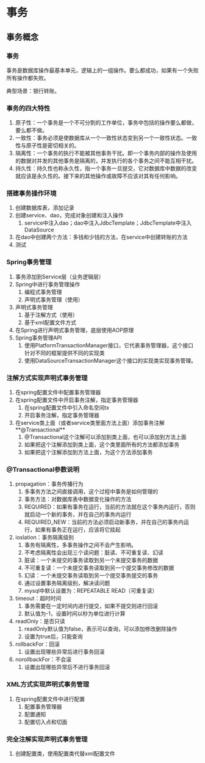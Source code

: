 # 事务

## 事务概念

### 事务

事务是数据库操作最基本单元，逻辑上的一组操作。要么都成功，如果有一个失败所有操作都失败。

典型场景：银行转账。



### 事务的四大特性

1. 原子性：一个事务是一个不可分割的工作单位，事务中包括的操作要么都做，要么都不做。
2. 一致性：事务必须是使数据库从一个一致性状态变到另一个一致性状态。一致性与原子性是密切相关的。
3. 隔离性：一个事务的执行不能被其他事务干扰。即一个事务内部的操作及使用的数据对并发的其他事务是隔离的，并发执行的各个事务之间不能互相干扰。
4. 持久性：持久性也称永久性，指一个事务一旦提交，它对数据库中数据的改变就应该是永久性的。接下来的其他操作或故障不应该对其有任何影响。



### 搭建事务操作环境

1. 创建数据库表，添加记录
2. 创建service、dao，完成对象创建和注入操作
   1. service中注入dao；dao中注入JdbcTemplate；JdbcTemplate中注入DataSource
3. 在dao中创建两个方法：多钱和少钱的方法，在service中创建转账的方法
4. 测试



### Spring事务管理

1. 事务添加到Service层（业务逻辑层）
2. Spring中进行事务管理操作
   1. 编程式事务管理
   2. 声明式事务管理（使用）
3. 声明式事务管理
   1. 基于注解方式（使用）
   2. 基于xml配置文件方式
4. 在Spring进行声明式事务管理，底层使用AOP原理
5. Spring事务管理API
   1. 使用PlatformTransactionManager接口，它代表事务管理器，这个接口针对不同的框架提供不同的实现类
   2. 使用DataSourceTransactionManager这个接口的实现类实现事务管理。



### 注解方式实现声明式事务管理

1. 在spring配置文件中配置事务管理器
2. 在spring配置文件中开启事务注解，指定事务管理器
   1. 在spring配置文件中引入命名空间tx
   2. 开启事务注解，指定事务管理器
3. 在service类上面（或者service类里面方法上面）添加事务注解**@Transactional**
   1. @Transactional这个注解可以添加到类上面，也可以添加到方法上面
   2. 如果把这个注解添加到类上面，这个类里面所有的方法都添加事务
   3. 如果把这个注解添加到方法上面，为这个方法添加事务



### @Transactional参数说明

1. propagation：事务传播行为
   1. 多事务方法之间直接调用，这个过程中事务是如何管理的
   2. 事务方法：对数据库表中数据变化操作的方法 
   3. REQUIRED：如果有事务在运行，当前的方法就在这个事务内运行，否则就启动一个新的事务，并在自己的事务内运行
   4. REQUIRED_NEW：当前的方法必须启动新事务，并在自己的事务内运行，如果有事务正在运行，应该将它挂起
2. ioslation：事务隔离级别
   1. 事务有隔离性，多事务操作之间不会产生影响。
   2. 不考虑隔离性会出现三个读问题：脏读、不可重复读、幻读
   3. 脏读：一个未提交的事务读取到另一个未提交事务的数据
   4. 不可重复读：一个未提交事务读取到另一个提交事务修改的数据
   5. 幻读：一个未提交事务读取到另一个提交事务提交的事务
   6. 通过设置事务隔离级别，解决读问题
   7. mysql中默认设置为：REPEATABLE READ（可重复读）
3. timeout：超时时间
   1. 事务需要在一定时间内进行提交，如果不提交则进行回滚
   2. 默认值为-1，设置时间以秒为单位进行计算
4. readOnly：是否只读
   1. readOnly默认值为false，表示可以查询，可以添加修改删除操作
   2. 设置为true后，只能查询
5. rollbackFor：回滚
   1. 设置出现哪些异常后进行事务回滚
6. norollbackFor：不会滚
   1. 设置出现哪些异常后不进行事务回滚



### XML方式实现声明式事务管理

1. 在spring配置文件中进行配置
   1. 配置事务管理器
   2. 配置通知
   3. 配置切入点和切面



### 完全注解实现声明式事务管理

1. 创建配置类，使用配置类代替xml配置文件






